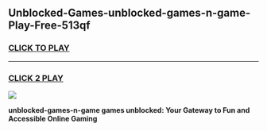 
## Unblocked-Games-unblocked-games-n-game-Play-Free-513qf
<h3>
<a href="https://premium76.site?title=unblocked-games-n-game&ref=09A">CLICK TO PLAY</a></h3>
<hr>

<h3>
<a href="https://premium76.site?title=unblocked-games-n-game&ref=09A">CLICK 2 PLAY</a>
  
</h3>

<a href="https://premium76.site?title=unblocked-games-n-game&ref=09A"><img src="https://clearcache.store/games.png"></a>


**unblocked-games-n-game games unblocked: Your Gateway to Fun and Accessible Online Gaming**
